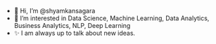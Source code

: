 - 👋 Hi, I’m @shyamkansagara
- 👀 I’m interested in Data Science, Machine Learning, Data Analytics, Business Analytics, NLP, Deep Learning  
- ✨ I am always up to talk about new ideas.
<!---
shyamkansagara/shyamkansagara is a ✨ special ✨ repository because its `README.md` (this file) appears on your GitHub profile.
You can click the Preview link to take a look at your changes.
--->
